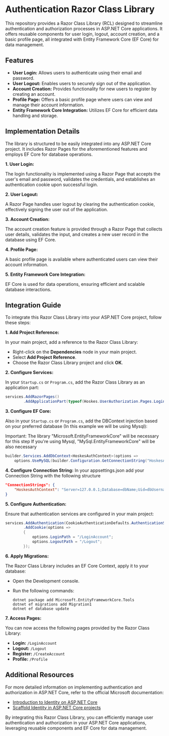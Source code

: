 
# Authentication Razor Class Library

This repository provides a Razor Class Library (RCL) designed to streamline authentication and authorization processes in ASP.NET Core applications. It offers reusable components for user login, logout, account creation, and a basic profile page, all integrated with Entity Framework Core (EF Core) for data management.

## Features

- **User Login:** Allows users to authenticate using their email and password.
- **User Logout:** Enables users to securely sign out of the application.
- **Account Creation:** Provides functionality for new users to register by creating an account.
- **Profile Page:** Offers a basic profile page where users can view and manage their account information.
- **Entity Framework Core Integration:** Utilizes EF Core for efficient data handling and storage.

## Implementation Details

The library is structured to be easily integrated into any ASP.NET Core project. It includes Razor Pages for the aforementioned features and employs EF Core for database operations.

**1. User Login:**

The login functionality is implemented using a Razor Page that accepts the user's email and password, validates the credentials, and establishes an authentication cookie upon successful login.

**2. User Logout:**

A Razor Page handles user logout by clearing the authentication cookie, effectively signing the user out of the application.

**3. Account Creation:**

The account creation feature is provided through a Razor Page that collects user details, validates the input, and creates a new user record in the database using EF Core.

**4. Profile Page:**

A basic profile page is available where authenticated users can view their account information.

**5. Entity Framework Core Integration:**

EF Core is used for data operations, ensuring efficient and scalable database interactions.

## Integration Guide

To integrate this Razor Class Library into your ASP.NET Core project, follow these steps:

**1. Add Project Reference:**

In your main project, add a reference to the Razor Class Library:

- Right-click on the **Dependencies** node in your main project.
- Select **Add Project Reference**.
- Choose the Razor Class Library project and click **OK**.

**2. Configure Services:**

In your `Startup.cs` or `Program.cs`, add the Razor Class Library as an application part:

```csharp
services.AddRazorPages()
        .AddApplicationPart(typeof(Hoskes.UserAuthorization.Pages.LoginAccountModel).Assembly);
```

**3. Configure EF Core:**

Also in your `Startup.cs` or `Program.cs`, add the DBContext injection based on your preferred database (In this example we will be using Mysql):

Important: The library "Microsoft.EntityFrameworkCore" will be necessary for this step
If you're using Mysql, "MySql.EntityFrameworkCore" will be also necessary

```csharp
builder.Services.AddDbContext<HoskesAuthContext>(options =>
    options.UseMySQL(builder.Configuration.GetConnectionString("HoskesAuthContext") ?? throw new InvalidOperationException("Connection string 'HoskesAuthContext' not found.")));
```
**4. Configure Connection String:**
In your appsettings.json add your Connection String with the following structure

```json
"ConnectionStrings": {
	"HoskesAuthContext": "Server=127.0.0.1;Database=dbName;Uid=dbUsername;Pwd=dbPassword;"
}
```

**5. Configure Authentication:**

Ensure that authentication services are configured in your main project:

```csharp
services.AddAuthentication(CookieAuthenticationDefaults.AuthenticationScheme)
        .AddCookie(options =>
        {
            options.LoginPath = "/LoginAccount";
            options.LogoutPath = "/Logout";
        });
```

**6. Apply Migrations:**

The Razor Class Library includes an EF Core Context, apply it to your database:

- Open the Development console.
- Run the following commands:

  ```
  dotnet package add Microsoft.EntityFrameworkCore.Tools
  dotnet ef migrations add Migration1
  dotnet ef database update
  ```

**7. Access Pages:**

You can now access the following pages provided by the Razor Class Library:

- **Login:** `/LoginAccount`
- **Logout:** `/Logout`
- **Register:** `/CreateAccount`
- **Profile:** `/Profile`

## Additional Resources

For more detailed information on implementing authentication and authorization in ASP.NET Core, refer to the official Microsoft documentation:

- [Introduction to Identity on ASP.NET Core](https://learn.microsoft.com/en-us/aspnet/core/security/authentication/identity?view=aspnetcore-9.0)
- [Scaffold Identity in ASP.NET Core projects](https://learn.microsoft.com/en-us/aspnet/core/security/authentication/scaffold-identity?view=aspnetcore-9.0)

By integrating this Razor Class Library, you can efficiently manage user authentication and authorization in your ASP.NET Core applications, leveraging reusable components and EF Core for data management.
